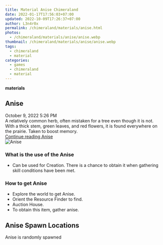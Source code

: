 ```yaml
---
title: Material Anise Chimeraland
date: 2022-01-17T17:56:03+07:00
updated: 2022-10-09T17:26:37+07:00
author: L3n4r0x
permalink: /chimeraland/materials/anise.html
photos:
  - /chimeraland/materials/anise/anise.webp
thumbnail: /chimeraland/materials/anise/anise.webp
tags:
  - chimeraland
  - material
categories:
  - games
  - chimeraland
  - material
---
```


<link
  rel="stylesheet"
  href="https://rawcdn.githack.com/dimaslanjaka/Web-Manajemen/870a349/css/bootstrap-5-3-0-alpha3-wrapper.css"
/>
<section id="bootstrap-wrapper">
  <div data-bs-theme="dark">
    <div
      class="row g-0 border rounded overflow-hidden flex-md-row mb-4 shadow-sm position-relative bg-dark text-light"
    >
      <div class="col p-4 d-flex flex-column position-static">
        <strong class="d-inline-block mb-2 text-success">materials</strong>
        <h2 class="mb-0">Anise</h2>
        <div class="mb-1 text-muted">October 9, 2022 5:26 PM</div>
        <div class="mb-2 border p-1">
          A relatively common herb, often mistaken for a tree even though it is
          not. With a thick stem, green leaves, and red flowers, it is found
          everywhere on the prairie. Taken to boost memory.
        </div>
        <a
          href="/chimeraland/materials/anise.html"
          class="stretched-link d-none text-primary"
          >Continue reading Anise</a
        >
      </div>
      <div class="col-auto d-none d-md-block d-lg-block">
        <img
          src="https://www.webmanajemen.com/chimeraland/materials/anise/anise.webp"
          alt="Anise"
        />
      </div>
    </div>
    <div class="row">
      <div class="col-lg-6 col-12 mb-2">
        <div class="card">
          <div class="card-body">
            <h3 class="card-title">What is the use of the Anise</h3>
            <div class="card-text">
              <ul>
                <li>
                  Can be used for Creation. There is a chance to obtain it when
                  gathering skill conditions have been met.
                </li>
              </ul>
            </div>
          </div>
        </div>
      </div>
      <div class="col-lg-6 col-12 mb-2">
        <div class="card">
          <div class="card-body">
            <h3 class="card-title">How to get Anise</h3>
            <div class="card-text">
              <ul>
                <li>Explore the world to get Anise.</li>
                <li>Orient the Resource Finder to find.</li>
                <li>Auction House.</li>
                <li>To obtain this item, gather anise.</li>
              </ul>
            </div>
          </div>
        </div>
      </div>
      <div class="col-12 mb-2">
        <h2>Anise Spawn Locations</h2>
        <p>Anise is randomly spawned</p>
      </div>
    </div>
  </div>
</section>